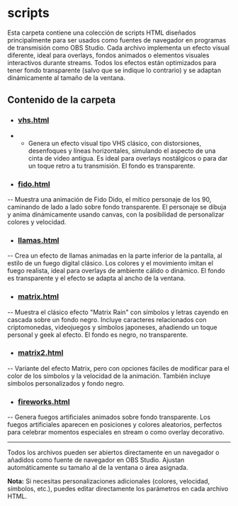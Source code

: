 # scripts

Esta carpeta contiene una colección de scripts HTML diseñados principalmente para ser usados como fuentes de navegador en programas de transmisión como OBS Studio. Cada archivo implementa un efecto visual diferente, ideal para overlays, fondos animados o elementos visuales interactivos durante streams. Todos los efectos están optimizados para tener fondo transparente (salvo que se indique lo contrario) y se adaptan dinámicamente al tamaño de la ventana.

## Contenido de la carpeta

- ### [vhs.html](vhs.html)
- - Genera un efecto visual tipo VHS clásico, con distorsiones, desenfoques y líneas horizontales, simulando el aspecto de una cinta de video antigua. Es ideal para overlays nostálgicos o para dar un toque retro a tu transmisión. El fondo es transparente.

- ### [fido.html](fido.html)

-- Muestra una animación de Fido Dido, el mítico personaje de los 90, caminando de lado a lado sobre fondo transparente. El personaje se dibuja y anima dinámicamente usando canvas, con la posibilidad de personalizar colores y velocidad.

- ### [llamas.html](llamas.html)

-- Crea un efecto de llamas animadas en la parte inferior de la pantalla, al estilo de un fuego digital clásico. Los colores y el movimiento imitan el fuego realista, ideal para overlays de ambiente cálido o dinámico. El fondo es transparente y el efecto se adapta al ancho de la ventana.

- ### [matrix.html](matrix.html)

-- Muestra el clásico efecto "Matrix Rain" con símbolos y letras cayendo en cascada sobre un fondo negro. Incluye caracteres relacionados con criptomonedas, videojuegos y símbolos japoneses, añadiendo un toque personal y geek al efecto. El fondo es negro, no transparente.

- ### [matrix2.html](matrix2.html)

-- Variante del efecto Matrix, pero con opciones fáciles de modificar para el color de los símbolos y la velocidad de la animación. También incluye símbolos personalizados y fondo negro.

- ### [fireworks.html](fireworks.html)

-- Genera fuegos artificiales animados sobre fondo transparente. Los fuegos artificiales aparecen en posiciones y colores aleatorios, perfectos para celebrar momentos especiales en stream o como overlay decorativo.

---

Todos los archivos pueden ser abiertos directamente en un navegador o añadidos como fuente de navegador en OBS Studio. Ajustan automáticamente su tamaño al de la ventana o área asignada.

**Nota:** Si necesitas personalizaciones adicionales (colores, velocidad, símbolos, etc.), puedes editar directamente los parámetros en cada archivo HTML.

